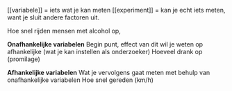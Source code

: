 [[variabele]] = iets wat je kan meten
[[experiment]] = kan je echt iets meten, want je sluit andere factoren uit.

Hoe snel rijden mensen met alcohol op,

**Onafhankelijke variabelen**
Begin punt, effect van dit wil je weten op afhankelijke (wat je kan instellen als onderzoeker)
Hoeveel drank op (promilage)


**Afhankelijke variabelen**
Wat je vervolgens gaat meten met behulp van onafhankelijke variabelen
Hoe snel gereden (km/h)